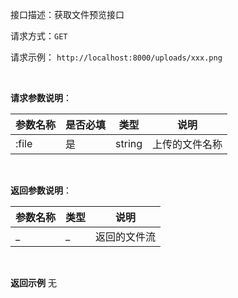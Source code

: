 接口描述：获取文件预览接口

请求方式：`GET`

请求示例： `http://localhost:8000/uploads/xxx.png`

<br/>

**请求参数说明**：

| 参数名称 | 是否必填 | 类型 | 说明 |
| -------- | -------- | -------- |-------- |
| :file | 是 | string | 上传的文件名称 |

<br/>

**返回参数说明**：

| 参数名称  | 类型 | 说明 |
| -------- | -------- |-------- |
| _ | _ | 返回的文件流 |

<br/>

**返回示例**
无